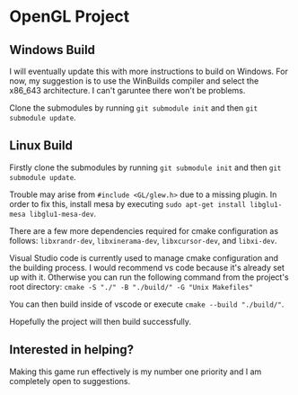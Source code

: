 # OpenGL Project

## Windows Build

I will eventually update this with more instructions to build on Windows. For now, my suggestion is to use the WinBuilds compiler and select the x86_643 architecture. I can't garuntee there won't be problems.

Clone the submodules by running `git submodule init` and then `git submodule update`.

## Linux Build

Firstly clone the submodules by running `git submodule init` and then `git submodule update`.

Trouble may arise from `#include <GL/glew.h>` due to a missing plugin. In order to fix this, install mesa by executing `sudo apt-get install libglu1-mesa libglu1-mesa-dev`.

There are a few more dependencies required for cmake configuration as follows: `libxrandr-dev`, `libxinerama-dev`, `libxcursor-dev`, and `libxi-dev`.

Visual Studio code is currently used to manage cmake configuration and the building process. I would recommend vs code because it's already set up with it. Otherwise you can run the following command from the project's root directory: `cmake -S "./" -B "./build/" -G "Unix Makefiles"`

You can then build inside of vscode or execute `cmake --build "./build/"`.

Hopefully the project will then build successfully.

## Interested in helping?

Making this game run effectively is my number one priority and I am completely open to suggestions. 